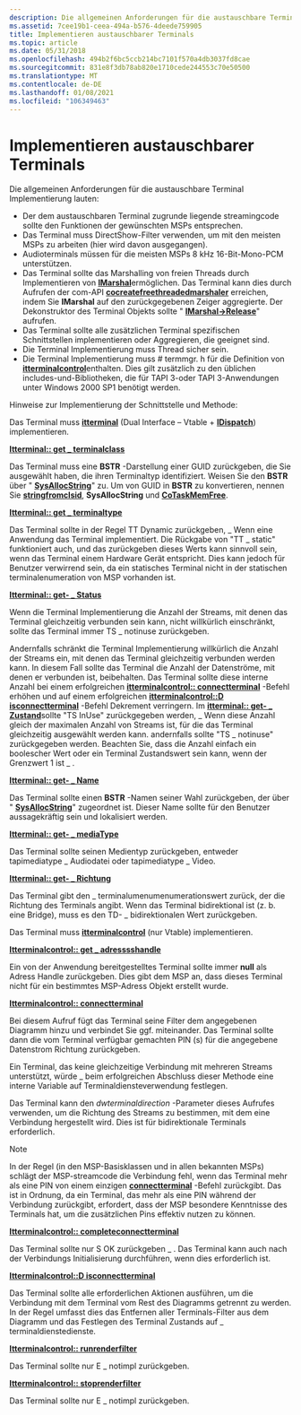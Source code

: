 ```yaml
---
description: Die allgemeinen Anforderungen für die austauschbare Terminal Implementierung sind unten aufgeführt.
ms.assetid: 7cee19b1-ceea-494a-b576-4deede759905
title: Implementieren austauschbarer Terminals
ms.topic: article
ms.date: 05/31/2018
ms.openlocfilehash: 494b2f6bc5ccb214bc7101f570a4db3037fd8cae
ms.sourcegitcommit: 831e8f3db78ab820e1710cede244553c70e50500
ms.translationtype: MT
ms.contentlocale: de-DE
ms.lasthandoff: 01/08/2021
ms.locfileid: "106349463"
---
```

# <a name="implementing-pluggable-terminals"></a>Implementieren austauschbarer Terminals

Die allgemeinen Anforderungen für die austauschbare Terminal Implementierung lauten:

-   Der dem austauschbaren Terminal zugrunde liegende streamingcode sollte den Funktionen der gewünschten MSPs entsprechen.
-   Das Terminal muss DirectShow-Filter verwenden, um mit den meisten MSPs zu arbeiten (hier wird davon ausgegangen).
-   Audioterminals müssen für die meisten MSPs 8 kHz 16-Bit-Mono-PCM unterstützen.
-   Das Terminal sollte das Marshalling von freien Threads durch Implementieren von [**IMarshal**](/windows/win32/api/objidlbase/nn-objidlbase-imarshal)ermöglichen. Das Terminal kann dies durch Aufrufen der com-API [**cocreatefreethreadedmarshaler**](/windows/win32/api/combaseapi/nf-combaseapi-cocreatefreethreadedmarshaler) erreichen, indem Sie **IMarshal** auf den zurückgegebenen Zeiger aggregierte. Der Dekonstruktor des Terminal Objekts sollte " [**IMarshal->Release**](/windows/win32/api/unknwn/nf-unknwn-iunknown-release)" aufrufen.
-   Das Terminal sollte alle zusätzlichen Terminal spezifischen Schnittstellen implementieren oder Aggregieren, die geeignet sind.
-   Die Terminal Implementierung muss Thread sicher sein.
-   Die Terminal Implementierung muss \# termmgr. h für die Definition von [**itterminalcontrol**](/windows/desktop/api/Termmgr/nn-termmgr-itterminalcontrol)enthalten. Dies gilt zusätzlich zu den üblichen includes-und-Bibliotheken, die für TAPI 3-oder TAPI 3-Anwendungen unter Windows 2000 SP1 benötigt werden.

Hinweise zur Implementierung der Schnittstelle und Methode:

Das Terminal muss [**itterminal**](/windows/win32/api/tapi3if/nn-tapi3if-itterminal) (Dual Interface – Vtable + [**IDispatch**](/windows/win32/api/oaidl/nn-oaidl-idispatch)) implementieren.

[**Itterminal:: get \_ terminalclass**](/windows/win32/api/tapi3if/nf-tapi3if-itterminal-get_terminalclass)

Das Terminal muss eine **BSTR** -Darstellung einer GUID zurückgeben, die Sie ausgewählt haben, die ihren Terminaltyp identifiziert. Weisen Sie den **BSTR** über " [**SysAllocString**](/windows/win32/api/oleauto/nf-oleauto-sysallocstring)" zu. Um von GUID in **BSTR** zu konvertieren, nennen Sie [**stringfromclsid**](/windows/win32/api/combaseapi/nf-combaseapi-stringfromclsid), **SysAllocString** und [**CoTaskMemFree**](/windows/win32/api/combaseapi/nf-combaseapi-cotaskmemfree).

[**Itterminal:: get \_ terminaltype**](/windows/win32/api/tapi3if/nf-tapi3if-itterminal-get_terminaltype)

Das Terminal sollte in der Regel TT Dynamic zurückgeben, \_ Wenn eine Anwendung das Terminal implementiert. Die Rückgabe von "TT \_ static" funktioniert auch, und das zurückgeben dieses Werts kann sinnvoll sein, wenn das Terminal einem Hardware Gerät entspricht. Dies kann jedoch für Benutzer verwirrend sein, da ein statisches Terminal nicht in der statischen terminalenumeration von MSP vorhanden ist.

[**Itterminal:: get- \_ Status**](/windows/win32/api/tapi3if/nf-tapi3if-itterminal-get_state)

Wenn die Terminal Implementierung die Anzahl der Streams, mit denen das Terminal gleichzeitig verbunden sein kann, nicht willkürlich einschränkt, sollte das Terminal immer TS \_ notinuse zurückgeben.

Andernfalls schränkt die Terminal Implementierung willkürlich die Anzahl der Streams ein, mit denen das Terminal gleichzeitig verbunden werden kann. In diesem Fall sollte das Terminal die Anzahl der Datenströme, mit denen er verbunden ist, beibehalten. Das Terminal sollte diese interne Anzahl bei einem erfolgreichen [**itterminalcontrol:: connectterminal**](/windows/desktop/api/Termmgr/nf-termmgr-itterminalcontrol-connectterminal) -Befehl erhöhen und auf einem erfolgreichen [**itterminalcontrol::D isconnectterminal**](/windows/desktop/api/Termmgr/nf-termmgr-itterminalcontrol-disconnectterminal) -Befehl Dekrement verringern. Im [**itterminal:: get- \_ Zustand**](/windows/win32/api/tapi3if/nf-tapi3if-itterminal-get_state)sollte "TS InUse" zurückgegeben werden, \_ Wenn diese Anzahl gleich der maximalen Anzahl von Streams ist, für die das Terminal gleichzeitig ausgewählt werden kann. andernfalls sollte "TS \_ notinuse" zurückgegeben werden. Beachten Sie, dass die Anzahl einfach ein boolescher Wert oder ein Terminal Zustandswert sein kann, wenn der Grenzwert 1 ist \_ .

[**Itterminal:: get- \_ Name**](/windows/win32/api/tapi3if/nf-tapi3if-itterminal-get_name)

Das Terminal sollte einen **BSTR** -Namen seiner Wahl zurückgeben, der über " [**SysAllocString**](/windows/win32/api/oleauto/nf-oleauto-sysallocstring)" zugeordnet ist. Dieser Name sollte für den Benutzer aussagekräftig sein und lokalisiert werden.

[**Itterminal:: get- \_ mediaType**](/windows/win32/api/tapi3if/nf-tapi3if-itterminal-get_mediatype)

Das Terminal sollte seinen Medientyp zurückgeben, entweder tapimediatype \_ Audiodatei oder tapimediatype \_ Video.

[**Itterminal:: get- \_ Richtung**](/windows/win32/api/tapi3if/nf-tapi3if-itterminal-get_direction)

Das Terminal gibt den \_ terminalumenumenumerationswert zurück, der die Richtung des Terminals angibt. Wenn das Terminal bidirektional ist (z. b. eine Bridge), muss es den TD- \_ bidirektionalen Wert zurückgeben.

Das Terminal muss [**itterminalcontrol**](/windows/desktop/api/Termmgr/nn-termmgr-itterminalcontrol) (nur Vtable) implementieren.

[**Itterminalcontrol:: get \_ adresssshandle**](/windows/desktop/api/Termmgr/nf-termmgr-itterminalcontrol-get_addresshandle)

Ein von der Anwendung bereitgestelltes Terminal sollte immer **null** als Adress Handle zurückgeben. Dies gibt dem MSP an, dass dieses Terminal nicht für ein bestimmtes MSP-Adress Objekt erstellt wurde.

[**Itterminalcontrol:: connectterminal**](/windows/desktop/api/Termmgr/nf-termmgr-itterminalcontrol-connectterminal)

Bei diesem Aufruf fügt das Terminal seine Filter dem angegebenen Diagramm hinzu und verbindet Sie ggf. miteinander. Das Terminal sollte dann die vom Terminal verfügbar gemachten PIN (s) für die angegebene Datenstrom Richtung zurückgeben.

Ein Terminal, das keine gleichzeitige Verbindung mit mehreren Streams unterstützt, würde \_ beim erfolgreichen Abschluss dieser Methode eine interne Variable auf Terminaldiensteverwendung festlegen.

Das Terminal kann den *dwterminaldirection* -Parameter dieses Aufrufes verwenden, um die Richtung des Streams zu bestimmen, mit dem eine Verbindung hergestellt wird. Dies ist für bidirektionale Terminals erforderlich.

> [!Note]  
> In der Regel (in den MSP-Basisklassen und in allen bekannten MSPs) schlägt der MSP-streamcode die Verbindung fehl, wenn das Terminal mehr als eine PIN von einem einzigen [**connectterminal**](/windows/desktop/api/Termmgr/nf-termmgr-itterminalcontrol-connectterminal) -Befehl zurückgibt. Das ist in Ordnung, da ein Terminal, das mehr als eine PIN während der Verbindung zurückgibt, erfordert, dass der MSP besondere Kenntnisse des Terminals hat, um die zusätzlichen Pins effektiv nutzen zu können.

 

[**Itterminalcontrol:: completeconnectterminal**](/windows/desktop/api/Termmgr/nf-termmgr-itterminalcontrol-completeconnectterminal)

Das Terminal sollte nur S OK zurückgeben \_ . Das Terminal kann auch nach der Verbindungs Initialisierung durchführen, wenn dies erforderlich ist.

[**Itterminalcontrol::D isconnectterminal**](/windows/desktop/api/Termmgr/nf-termmgr-itterminalcontrol-disconnectterminal)

Das Terminal sollte alle erforderlichen Aktionen ausführen, um die Verbindung mit dem Terminal vom Rest des Diagramms getrennt zu werden. In der Regel umfasst dies das Entfernen aller Terminals-Filter aus dem Diagramm und das Festlegen des Terminal Zustands auf \_ terminaldienstedienste.

[**Itterminalcontrol:: runrenderfilter**](/windows/desktop/api/Termmgr/nf-termmgr-itterminalcontrol-runrenderfilter)

Das Terminal sollte nur E \_ notimpl zurückgeben.

[**Itterminalcontrol:: stoprenderfilter**](/windows/desktop/api/Termmgr/nf-termmgr-itterminalcontrol-stoprenderfilter)

Das Terminal sollte nur E \_ notimpl zurückgeben.

 

 
